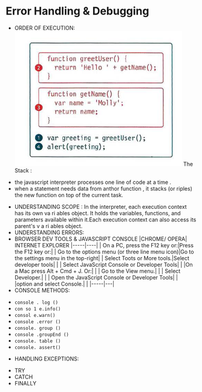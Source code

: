 # Error Handling & Debugging
* ORDER OF EXECUTION:
![image](image/error.png)
The Stack :
- the javascript interpreter processes one line of code at a time .
- when a statement needs data from anthor function , it stacks (or riples) the new function on top of the current task.  
* UNDERSTANDING SCOPE :
In the interpreter, each execution context has its own va ri ables object. It holds the variables, functions, and parameters available within it.Each execution context can also access its parent's v a ri ables object.
* UNDERSTANDING ERRORS:
![]()
![]()
* BROWSER DEV TOOLS & JAVASCRIPT CONSOLE
|CHROME/ OPERA| INTERNET EXPLORER
|-----|----|
| On a PC, press the F12 key or:|Press the F12 key or:|
| Go to the options menu (or three line menu icon)|Go to the settings menu in the top-right|
 | Select Toots or More tools.|Select developer tools|  |
| Select JavaScript Console or Developer Tools|   |
|On a Mac press Alt + Cmd + J. Or:|  |
| Go to the View menu.|   |
| Select Developer.|  |
| Open the JavaScript Console or Developer Tools|   |
|option and select Console.|   |
|-----|---|
* CONSOLE METHODS:
- `console . log ()`
- `con so 1 e.info()`
- `consol e.warn()`
- `console .error ()`
- `console. group ()`
- `console .groupEnd ()`
- `console. table ()`
- `console. assert()`
* HANDLING EXCEPTIONS:
- TRY
- CATCH
- FINALLY


